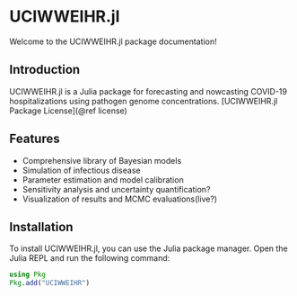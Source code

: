 # UCIWWEIHR.jl

Welcome to the UCIWWEIHR.jl package documentation!

## Introduction

UCIWWEIHR.jl is a Julia package for forecasting and nowcasting COVID-19 hospitalizations using pathogen genome concentrations. [UCIWWEIHR.jl Package License](@ref license)

## Features

- Comprehensive library of Bayesian models
- Simulation of infectious disease 
- Parameter estimation and model calibration
- Sensitivity analysis and uncertainty quantification?
- Visualization of results and MCMC evaluations(live?)

## Installation

To install UCIWWEIHR.jl, you can use the Julia package manager. Open the Julia REPL and run the following command:

```julia
using Pkg
Pkg.add("UCIWWEIHR")
```